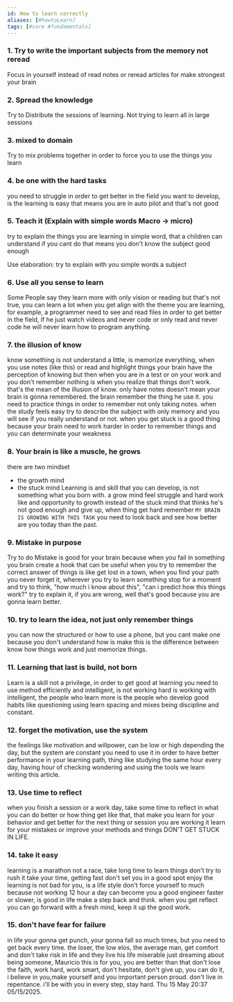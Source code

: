 ```yaml
---
id: How to learn correctly
aliases: [#howtoLearn]
tags: [#core #fundamentals]
---
```


### 1. Try to write the important subjects from the memory not reread

Focus in yourself instead of read notes or reread
articles for make strongest your brain

### 2. Spread the knowledge

Try to Distribute the sessions of learning.
Not trying to learn all in large sessions

### 3. mixed to domain

Try to mix problems together in order to force you to use the things you learn

### 4. be one with the hard tasks

you need to struggle in order to get better in the field you want to develop,
is the learning is easy that means you are in auto pilot and that's not good

### 5. Teach it (Explain with simple words Macro -> micro)

try to explain the things you are learning in simple word,
that a children can understand if you cant do that means
you don't know the subject good enough

Use elaboration: try to explain with you simple words a subject

### 6. Use all you sense to learn

Some People say they learn more with only vision or reading but that's not true,
you can learn a lot when you get align with the theme you are learning,
for example,
a programmer need to see and read files in order to get better in the field,
if he just watch videos and never code or only read and never code
he will never learn how to program anything.

### 7. the illusion of know

know something is not understand a little, is memorize everything,
when you use notes (like this) or read and highlight things your brain have
the perception of knowing but then when you are in a test or on your work and
you don't remember nothing is when you realize that things don't work.
that's the mean of the illusion of know. only have notes doesn't mean your
brain is gonna remembered. the brain remember the thing he use it.
you need to practice things in order to remember not only taking notes.
when the study feels easy try to describe
the subject with only memory and you will see if you really understand or not.
when you get stuck is a good thing because your brain need to work harder
in order to remember things and you can determinate your weakness

### 8. Your brain is like a muscle, he grows

there are two mindset

- the growth mind
- the stuck mind
  Learning is and skill that you can develop,
  is not something what you born with.
  a grow mind feel struggle and hard work like and opportunity to growth
  instead of the stuck mind that thinks he's not good enough and give up,
  when thing get hard remember `MY BRAIN IS GROWING WITH THIS TASK` you need
  to look back and see how better are you today than the past.

### 9. Mistake in purpose

Try to do Mistake is good for your brain because when you fail in something
you brain create a hook that can be useful when you try to remember the
correct answer of things is like get lost in a town, when you find your path
you never forget it, wherever you try to learn something stop for a moment
and try to think, "how much i know about this",
"can i predict how this things work?" try to explain it, if you are wrong,
well that's good because
you are gonna learn better.

### 10. try to learn the idea, not just only remember things

you can now the structured or how to use a phone,
but you cant make one because you don't understand how is make this is the
difference between know how things work and just memorize things.

### 11. Learning that last is build, not born

Learn is a skill not a privilege, in order to get good at learning you need to
use method efficiently and intelligent,
is not working hard is working with intelligent,
the people who learn more is the people who develop good habits like
questioning using learn spacing and mixes being discipline and constant.

### 12. forget the motivation, use the system

the feelings like motivation and willpower,
can be low or high depending the day,
but the system are constant you need to use it in order to have
better performance in your learning path, thing like studying
the same hour every day,
having hour of checking wondering and using the tools we
learn writing this article.

### 13. Use time to reflect

when you finish a session or a work day, take some time to reflect
in what you can do better or how thing get like that,
that make you learn for your behavior and get better for the next thing
or session you are working it learn for your mistakes or improve your methods
and things DON'T GET STUCK IN LIFE.

### 14. take it easy

learning is a marathon not a race, take long time to learn things don't try to
rush it take your time,
getting fast don't set you in a good spot enjoy the learning is not bad for you,
is a life style don't force yourself to much because
not working 12 hour a day can become you a good engineer faster or slower, is
good in life make a step back and think.
when you get reflect you can go forward with a fresh mind,
keep it up the good work.

### 15. don't have fear for failure

in life your gonna get punch, your gonna fall so much times,
but you need to get back every time. the loser, the low elos, the average man,
get comfort and don't take risk in life and they live his life miserable
just dreaming about being someone, Mauricio this is for you,
you are better than that don't lose the faith, work hard, work smart,
don't hesitate, don't give up, you can do it, i believe in you,make yourself
and you important person proud. don't live in repentance. i'll be with you
in every step, stay hard. Thu 15 May 20:37 05/15/2025.
